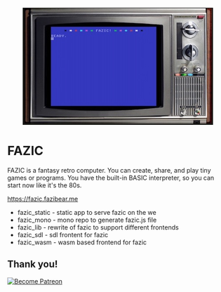 <p align="center">
<img src="https://github.com/fazibear/fazic/blob/master/fazic_static/static/images/fazic.jpg?raw=true"/>
<h1> FAZIC </h1>
</p>

FAZIC is a fantasy retro computer. You can create, share, and play tiny games or programs. You have the built-in BASIC interpreter, so you can start now like it's the 80s.


https://fazic.fazibear.me

- fazic_static - static app to serve fazic on the we
- fazic_mono - mono repo to generate fazic.js file
- fazic_lib - rewrite of fazic to support different frontends
- fazic_sdl - sdl frontent for fazic
- fazic_wasm - wasm based frontend for fazic

## Thank you!

[![Become Patreon](https://c5.patreon.com/external/logo/become_a_patron_button.png)](https://www.patreon.com/bePatron?u=6912974)
